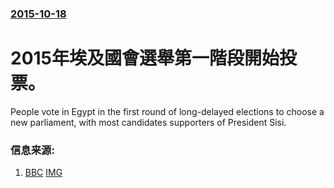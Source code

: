 ### [2015-10-18](/news/2015/10/18/index.md)

##### 
# 2015年埃及國會選舉第一階段開始投票。 

People vote in Egypt in the first round of long-delayed elections to choose a new parliament, with most candidates supporters of President Sisi.


### 信息来源:

1. [BBC](http://www.bbc.com/news/world-middle-east-34565022) [IMG](https://ichef.bbci.co.uk/news/1024/branded_news/9FB8/production/_86188804_86188803.jpg)
